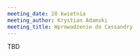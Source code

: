 ```yaml
---
meeting_date: 28 kwietnia
meeting_author: Krystian Adamski
meeting_title: Wprowadzenie do Cassandry
---
```

TBD